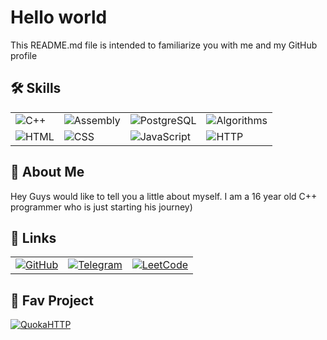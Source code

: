 <!DOCTYPE html>
<html lang="en">
<head>
    <meta charset="UTF-8">
    <meta name="viewport" content="width=device-width, initial-scale=1.0">
</head>
<body>

<h1>Hello world</h1>
<p>This README.md file is intended to familiarize you with me and my GitHub profile</p>

<h2>🛠 Skills</h2>
<table>
    <tr>
        <td><img src="https://img.shields.io/badge/C++-00599C?style=for-the-badge&logo=c%2b%2b&logoColor=white" alt="C++"></td>
        <td><img src="https://img.shields.io/badge/Assembly-525252?style=for-the-badge&logo=assemblyscript&logoColor=white" alt="Assembly"></td>
        <td><img src="https://img.shields.io/badge/PostgreSQL-336791?style=for-the-badge&logo=postgresql&logoColor=white" alt="PostgreSQL"></td>
        <td><img src="https://img.shields.io/badge/Algorithms-1F2C56?style=for-the-badge&logo=python&logoColor=white" alt="Algorithms"></td>
    </tr>
    <tr>
        <td><img src="https://img.shields.io/badge/HTML-E34F26?style=for-the-badge&logo=html5&logoColor=white" alt="HTML"></td>
        <td><img src="https://img.shields.io/badge/CSS-1572B6?style=for-the-badge&logo=css3&logoColor=white" alt="CSS"></td>
        <td><img src="https://img.shields.io/badge/JavaScript-F7DF1E?style=for-the-badge&logo=javascript&logoColor=white&color=yellow" alt="JavaScript"></td>
        <td><img src="https://img.shields.io/badge/HTTP-005C87?style=for-the-badge&logo=apache&logoColor=white" alt="HTTP"></td>
    </tr>
</table>

<h2>🚀 About Me</h2>
<p>Hey Guys would like to tell you a little about myself. I am a 16 year old C++ programmer who is just starting his journey)</p>

<h2>🔗 Links</h2>
<table>
    <tr>
        <td><a href="https://github.com/alt-enterssx"><img src="https://img.shields.io/badge/GitHub-181717?style=for-the-badge&logo=github&logoColor=white" alt="GitHub"></a></td>
        <td><a href="https://t.me/altenter_code"><img src="https://img.shields.io/badge/Telegram-26A5E4?style=for-the-badge&logo=telegram&logoColor=white" alt="Telegram"></a></td>
        <td><a href="https://leetcode"><img src="https://img.shields.io/badge/LeetCode-F8C200?style=for-the-badge&logo=leetcode&logoColor=white&color=yellow" alt="LeetCode"></a></td>
    </tr>
</table>

<h2>💼 Fav Project</h2>
<p>
    <a href="https://github.com/alt-enterssx/quoka_http">
        <img src="https://img.shields.io/badge/QUOKAHTTP-6A0DAD?style=for-the-badge&logo=github&logoColor=white" alt="QuokaHTTP">
    </a>
</p>

</body>
</html>
